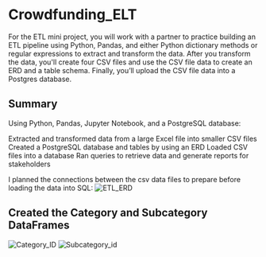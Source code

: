# Crowdfunding_ELT

For the ETL mini project, you will work with a partner to practice building an ETL pipeline using Python, Pandas, and either Python dictionary methods or regular expressions to extract and transform the data. After you transform the data, you'll create four CSV files and use the CSV file data to create an ERD and a table schema. Finally, you’ll upload the CSV file data into a Postgres database.

## Summary
Using Python, Pandas, Jupyter Notebook, and a PostgreSQL database:

Extracted and transformed data from a large Excel file into smaller CSV files
Created a PostgreSQL database and tables by using an ERD
Loaded CSV files into a database
Ran queries to retrieve data and generate reports for stakeholders

I planned the connections between the csv data files to prepare before loading the data into SQL:
![ETL_ERD](https://user-images.githubusercontent.com/116124181/214701948-d9901b41-fd04-4ac4-83e3-1bc259453704.png)

## Created the Category and Subcategory DataFrames

![Category_ID](https://user-images.githubusercontent.com/116124181/214704370-90cf3f57-4a77-4f74-8675-cf7bb765b240.png)
![Subcategory_id](https://user-images.githubusercontent.com/116124181/214704373-cf064028-449f-4e52-a003-9203c1dc8261.png)

